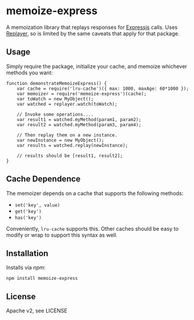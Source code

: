 memoize-express
===============

A memoization library that replays responses for [Expressjs](http://expressjs.com/) calls.  Uses [Replayer](https://github.com/noodlefrenzy/replayer), so is limited by the same caveats that apply for that package.

## Usage

Simply require the package, initialize your cache, and memoize whichever methods you want:

    function demonstrateMemoizeExpress() {
    	var cache = require('lru-cache')({ max: 1000, maxAge: 60*1000 });
		var memoizer = require('memoize-express')(cache);
		var toWatch = new MyObject();
		var watched = replayer.watch(toWatch);

		// Invoke some operations....
		var result1 = watched.myMethod(param1, param2);
		var result2 = watched.myMethod(param3, param4);

		// Then replay them on a new instance.
		var newInstance = new MyObject();
		var results = watched.replay(newInstance);

		// results should be [result1, result2];
    }

## Cache Dependence

The memoizer depends on a cache that supports the following methods:

* ```set('key', value)```
* ```get('key')```
* ```has('key')```

Conveniently, ```lru-cache``` supports this.  Other caches should be easy to modify or wrap to support this syntax as well.

## Installation

Installs via *npm*:

```
npm install memoize-express
```

## License

Apache v2, see LICENSE